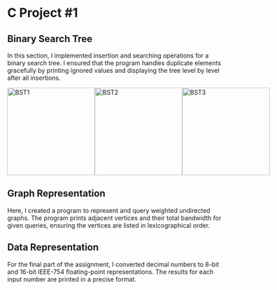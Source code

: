 <h1>C Project #1</h1>

<h2>Binary Search Tree</h2>
<p>
   In this section, I implemented insertion and searching operations for a binary search tree. I ensured that the program handles duplicate elements gracefully by printing ignored values and displaying the tree level by level after all insertions.
</p>
<div style="display: flex; align-items: center;">
   <img src="https://github.com/user-attachments/assets/e23476bd-20bb-4e9e-8404-4ac0985bd01a" width="200" height="200" alt="BST1">
   <img src="https://github.com/user-attachments/assets/621b2890-c5e7-49ba-b979-5b6c9082f054" width="200" height="200" alt="BST2">
   <img src="https://github.com/user-attachments/assets/20727e11-a9d0-41cc-80a8-b7fb2c8b5680" width="200" height="200" alt="BST3">
</div>

<h2>Graph Representation</h2>
<p>
   Here, I created a program to represent and query weighted undirected graphs. The program prints adjacent vertices and their total bandwidth for given queries, ensuring the vertices are listed in lexicographical order.
</p>

<h2>Data Representation</h2>
<p>
   For the final part of the assignment, I converted decimal numbers to 8-bit and 16-bit IEEE-754 floating-point representations. The results for each input number are printed in a precise format.
</p>
